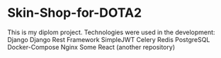 # Skin-Shop-for-DOTA2
This is my diplom project.
Technologies were used in the development:
    Django
    Django Rest Framework
    SimpleJWT
    Celery
    Redis
    PostgreSQL
    Docker-Compose
    Nginx
    Some React (another repository)